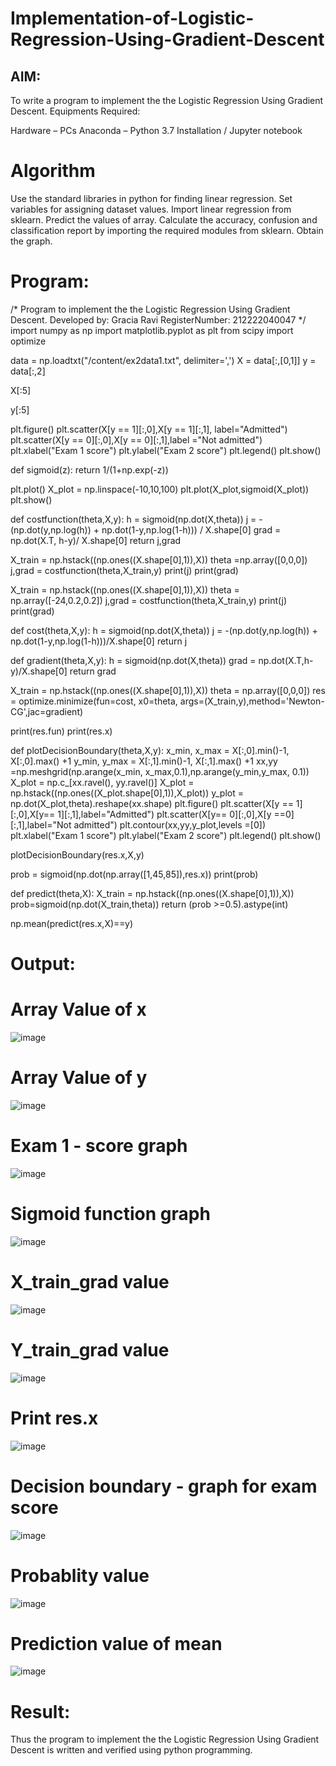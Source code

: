 # Implementation-of-Logistic-Regression-Using-Gradient-Descent

## AIM:
To write a program to implement the the Logistic Regression Using Gradient Descent. Equipments Required:

Hardware – PCs
Anaconda – Python 3.7 Installation / Jupyter notebook

# Algorithm

Use the standard libraries in python for finding linear regression.
Set variables for assigning dataset values.
Import linear regression from sklearn.
Predict the values of array.
Calculate the accuracy, confusion and classification report by importing the required modules from sklearn.
Obtain the graph.

# Program:

/*
Program to implement the the Logistic Regression Using Gradient Descent.
Developed by: Gracia Ravi
RegisterNumber:  212222040047
*/
import numpy as np
import matplotlib.pyplot as plt
from scipy import optimize

data = np.loadtxt("/content/ex2data1.txt", delimiter=',')
X = data[:,[0,1]]
y = data[:,2]

X[:5]

y[:5]

plt.figure()
plt.scatter(X[y == 1][:,0],X[y == 1][:,1], label="Admitted")
plt.scatter(X[y == 0][:,0],X[y == 0][:,1],label ="Not admitted")
plt.xlabel("Exam 1 score")
plt.ylabel("Exam 2 score")
plt.legend()
plt.show()

def sigmoid(z):
  return 1/(1+np.exp(-z))

plt.plot()
X_plot = np.linspace(-10,10,100)
plt.plot(X_plot,sigmoid(X_plot))
plt.show()

def costfunction(theta,X,y):
  h = sigmoid(np.dot(X,theta))
  j = -(np.dot(y,np.log(h)) + np.dot(1-y,np.log(1-h))) / X.shape[0]
  grad = np.dot(X.T, h-y)/ X.shape[0]
  return j,grad

X_train = np.hstack((np.ones((X.shape[0],1)),X))
theta =np.array([0,0,0])
j,grad = costfunction(theta,X_train,y)
print(j)
print(grad)

X_train = np.hstack((np.ones((X.shape[0],1)),X))
theta = np.array([-24,0.2,0.2])
j,grad = costfunction(theta,X_train,y)
print(j)
print(grad)

def cost(theta,X,y):
  h = sigmoid(np.dot(X,theta))
  j = -(np.dot(y,np.log(h)) + np.dot(1-y,np.log(1-h)))/X.shape[0]
  return j

def gradient(theta,X,y):
  h = sigmoid(np.dot(X,theta))
  grad = np.dot(X.T,h-y)/X.shape[0]
  return grad

X_train = np.hstack((np.ones((X.shape[0],1)),X))
theta = np.array([0,0,0])
res = optimize.minimize(fun=cost, x0=theta, args=(X_train,y),method='Newton-CG',jac=gradient)

print(res.fun)
print(res.x)

def plotDecisionBoundary(theta,X,y):
  x_min, x_max = X[:,0].min()-1, X[:,0].max() +1
  y_min, y_max = X[:,1].min()-1, X[:,1].max() +1
  xx,yy =np.meshgrid(np.arange(x_min, x_max,0.1),np.arange(y_min,y_max, 0.1))
  X_plot = np.c_[xx.ravel(), yy.ravel()]
  X_plot = np.hstack((np.ones((X_plot.shape[0],1)),X_plot))
  y_plot = np.dot(X_plot,theta).reshape(xx.shape)
  plt.figure()
  plt.scatter(X[y == 1][:,0],X[y== 1][:,1],label="Admitted")
  plt.scatter(X[y== 0][:,0],X[y ==0][:,1],label="Not admitted")
  plt.contour(xx,yy,y_plot,levels =[0])
  plt.xlabel("Exam 1 score")
  plt.ylabel("Exam 2 score")
  plt.legend()
  plt.show()

plotDecisionBoundary(res.x,X,y)

prob = sigmoid(np.dot(np.array([1,45,85]),res.x))
print(prob)

def predict(theta,X):
  X_train = np.hstack((np.ones((X.shape[0],1)),X))
  prob=sigmoid(np.dot(X_train,theta))
  return (prob >=0.5).astype(int)

np.mean(predict(res.x,X)==y)

# Output:
# Array Value of x
![image](https://github.com/gracia55/-Implementation-of-Logistic-Regression-Using-Gradient-Descent/assets/129026838/87de6675-3827-4dbd-950e-556a647786b6)


# Array Value of y
![image](https://github.com/gracia55/-Implementation-of-Logistic-Regression-Using-Gradient-Descent/assets/129026838/1b4aff91-e467-4f82-90ca-c1dba94b0a3f)


# Exam 1 - score graph
![image](https://github.com/gracia55/-Implementation-of-Logistic-Regression-Using-Gradient-Descent/assets/129026838/39297643-9752-4229-884e-b04c58ea6473)


# Sigmoid function graph
![image](https://github.com/gracia55/-Implementation-of-Logistic-Regression-Using-Gradient-Descent/assets/129026838/00827cce-da69-41b8-9da7-2c7c17a5dd42)


# X_train_grad value
![image](https://github.com/gracia55/-Implementation-of-Logistic-Regression-Using-Gradient-Descent/assets/129026838/0c6f9ee1-95da-440b-88f8-a898720cdbf3)


# Y_train_grad value
![image](https://github.com/gracia55/-Implementation-of-Logistic-Regression-Using-Gradient-Descent/assets/129026838/c968b72e-e823-4214-9b44-e9df3d1c037c)


# Print res.x
![image](https://github.com/gracia55/-Implementation-of-Logistic-Regression-Using-Gradient-Descent/assets/129026838/2095b300-8a1f-4f6e-b4a0-08bab5215e89)


# Decision boundary - graph for exam score
![image](https://github.com/gracia55/-Implementation-of-Logistic-Regression-Using-Gradient-Descent/assets/129026838/beef06a1-108e-46f6-825c-aa2be6eed00f)


# Probablity value
![image](https://github.com/gracia55/-Implementation-of-Logistic-Regression-Using-Gradient-Descent/assets/129026838/3ad8a497-e0f9-46e0-b73e-886877dfd6ff)


# Prediction value of mean
![image](https://github.com/gracia55/-Implementation-of-Logistic-Regression-Using-Gradient-Descent/assets/129026838/467be9e2-6de4-4c12-a3b1-11b138459235)


# Result:
Thus the program to implement the the Logistic Regression Using Gradient Descent is written and verified using python programming.
